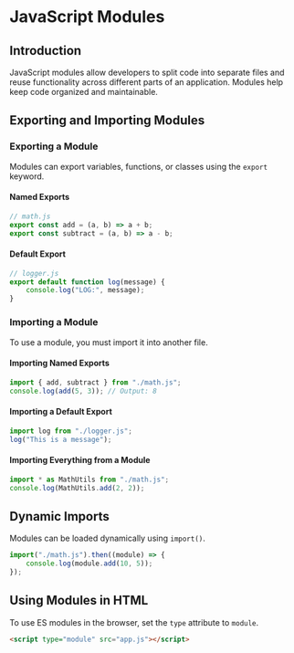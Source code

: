 # JavaScript Modules

## Introduction
JavaScript modules allow developers to split code into separate files and reuse functionality across different parts of an application. Modules help keep code organized and maintainable.

## Exporting and Importing Modules
### Exporting a Module
Modules can export variables, functions, or classes using the `export` keyword.

#### Named Exports
```js
// math.js
export const add = (a, b) => a + b;
export const subtract = (a, b) => a - b;
```

#### Default Export
```js
// logger.js
export default function log(message) {
    console.log("LOG:", message);
}
```

### Importing a Module
To use a module, you must import it into another file.

#### Importing Named Exports
```js
import { add, subtract } from "./math.js";
console.log(add(5, 3)); // Output: 8
```

#### Importing a Default Export
```js
import log from "./logger.js";
log("This is a message");
```

#### Importing Everything from a Module
```js
import * as MathUtils from "./math.js";
console.log(MathUtils.add(2, 2));
```

## Dynamic Imports
Modules can be loaded dynamically using `import()`.
```js
import("./math.js").then((module) => {
    console.log(module.add(10, 5));
});
```

## Using Modules in HTML
To use ES modules in the browser, set the `type` attribute to `module`.
```html
<script type="module" src="app.js"></script>
```
